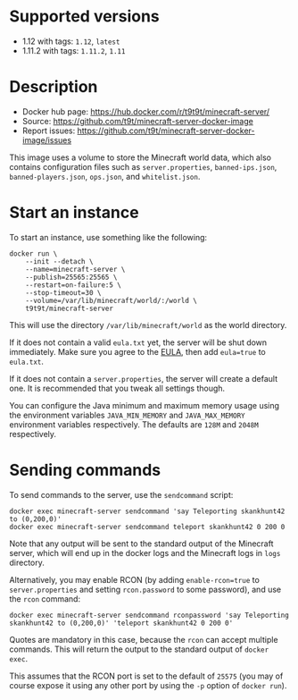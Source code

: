 # Supported versions
- 1.12 with tags: `1.12`, `latest`
- 1.11.2 with tags: `1.11.2`, `1.11`

# Description
- Docker hub page: https://hub.docker.com/r/t9t9t/minecraft-server/
- Source: https://github.com/t9t/minecraft-server-docker-image
- Report issues: https://github.com/t9t/minecraft-server-docker-image/issues

This image uses a volume to store the Minecraft world data, which also contains configuration files such as
`server.properties`, `banned-ips.json`, `banned-players.json`, `ops.json`, and `whitelist.json`.

# Start an instance
To start an instance, use something like the following:

```
docker run \
    --init --detach \
    --name=minecraft-server \
    --publish=25565:25565 \
    --restart=on-failure:5 \
    --stop-timeout=30 \
    --volume=/var/lib/minecraft/world/:/world \
    t9t9t/minecraft-server
```

This will use the directory `/var/lib/minecraft/world` as the world directory.

If it does not contain a valid `eula.txt` yet, the server will be shut down immediately. Make sure you agree to the
[EULA](https://account.mojang.com/documents/minecraft_eula), then add `eula=true` to `eula.txt`.

If it does not contain a `server.properties`, the server will create a default one. It is recommended that you tweak all
settings though.

You can configure the Java minimum and maximum memory usage using the environment variables `JAVA_MIN_MEMORY` and
`JAVA_MAX_MEMORY` environment variables respectively. The defaults are `128M` and `2048M` respectively.

# Sending commands

To send commands to the server, use the `sendcommand` script:

```
docker exec minecraft-server sendcommand 'say Teleporting skankhunt42 to (0,200,0)'
docker exec minecraft-server sendcommand teleport skankhunt42 0 200 0
```

Note that any output will be sent to the standard output of the Minecraft server, which will end up in the docker logs
and the Minecraft logs in `logs` directory.

Alternatively, you may enable RCON (by adding `enable-rcon=true` to `server.properties` and setting `rcon.password`
to some password), and use the `rcon` command:

```
docker exec minecraft-server sendcommand rconpassword 'say Teleporting skankhunt42 to (0,200,0)' 'teleport skankhunt42 0 200 0'
```

Quotes are mandatory in this case, because the `rcon` can accept multiple commands. This will return the output to the
standard output of `docker exec`.

This assumes that the RCON port is set to the default of `25575` (you may of course expose it using any other port by
using the `-p` option of `docker run`).
